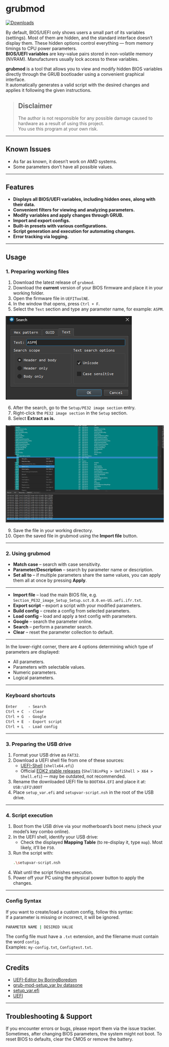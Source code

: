 # grubmod
[![Downloads](https://img.shields.io/github/downloads/NZK95/grubmod/total.svg)](https://github.com/NZK95/grubmod/releases)

By default, BIOS/UEFI only shows users a small part of its variables (settings). Most of them are hidden, and the standard interface doesn’t display them. These hidden options control everything — from memory timings to CPU power parameters.  
**BIOS/UEFI variables** are key–value pairs stored in non-volatile memory (NVRAM). Manufacturers usually lock access to these variables.

**grubmod** is a tool that allows you to view and modify hidden BIOS variables directly through the GRUB bootloader using a convenient graphical interface.  
It automatically generates a valid script with the desired changes and applies it following the given instructions.

> ## Disclaimer
> The author is not responsible for any possible damage caused to hardware as a result of using this project.  
> You use this program at your own risk.

---

## Known Issues
- As far as known, it doesn’t work on AMD systems.
- Some parameters don’t have all possible values.

---

## Features
- **Displays all BIOS/UEFI variables, including hidden ones, along with their data.**
- **Convenient filters for viewing and analyzing parameters.**
- **Modify variables and apply changes through GRUB.**
- **Import and export configs.**
- **Built-in presets with various configurations.**
- **Script generation and execution for automating changes.**
- **Error tracking via logging.**

---

## Usage

### 1. Preparing working files
1. Download the latest release of `grubmod`.
2. Download the **current** version of your BIOS firmware and place it in your working folder.
3. Open the firmware file in `UEFIToolNE`.
4. In the window that opens, press `Ctrl + F`.
5. Select the `Text` section and type any parameter name, for example: `ASPM`.

<p align="left">
  <img src="https://github.com/NZK95/grubmod/blob/master/docs/Usage/%231.png?raw=true">
</p>

6. After the search, go to the `Setup/PE32 image section` entry.
7. Right-click the `PE32 image section` in the `Setup` section.
8. Select **Extract as is.**

<p align="left">
  <img src="https://github.com/NZK95/grubmod/blob/master/docs/Usage/%232.png?raw=true">
</p>

9. Save the file in your working directory.
10. Open the saved file in grubmod using the **Import file** button.

---

### 2. Using grubmod
- **Match case** – search with case sensitivity.
- **Parameter/Description** – search by parameter name or description.
- **Set all to** – if multiple parameters share the same values, you can apply them all at once by pressing **Apply**.

---

- **Import file** – load the main BIOS file, e.g. `Section_PE32_image_Setup_Setup.sct.0.0.en-US.uefi.ifr.txt`.
- **Export script** – export a script with your modified parameters.
- **Build config** – create a config from selected parameters.
- **Load config** – load and apply a text config with parameters.
- **Google** – search the parameter online.
- **Search** – perform a parameter search.
- **Clear** – reset the parameter collection to default.

---

In the lower-right corner, there are 4 options determining which type of parameters are displayed:
- All parameters.
- Parameters with selectable values.
- Numeric parameters.
- Logical parameters.

---

### Keyboard shortcuts
```
Enter     - Search
Ctrl + C  - Clear
Ctrl + G  - Google
Ctrl + E  - Export script
Ctrl + L  - Load config
```

---

### 3. Preparing the USB drive
1. Format your USB drive as `FAT32`.
2. Download a UEFI shell file from one of these sources:
   - [UEFI-Shell](https://github.com/pbatard/UEFI-Shell/releases/latest) (`shellx64.efi`)
   - Official [EDK2 stable releases](https://github.com/tianocore/edk2/releases/download/edk2-stable202002/ShellBinPkg.zip) (`ShellBinPkg > UefiShell > X64 > Shell.efi`) — may be outdated, not recommended.
3. Rename the downloaded UEFI file to `BOOTX64.EFI` and place it at:
   `USB:\EFI\BOOT`
4. Place `setup_var.efi` and `setupvar-script.nsh` in the root of the USB drive.

---

### 4. Script execution
1. Boot from the USB drive via your motherboard’s boot menu (check your model’s key combo online).
2. In the UEFI shell, identify your USB drive:
   - Check the displayed **Mapping Table** (to re-display it, type `map`). Most likely, it’ll be `FS0`.
3. Run the script with:
   ```bash
   .\setupvar-script.nsh
   ```
4. Wait until the script finishes execution.
5. Power off your PC using the physical power button to apply the changes.

---

### Config Syntax
If you want to create/load a custom config, follow this syntax:  
If a parameter is missing or incorrect, it will be ignored.
```bash
PARAMETER NAME | DESIRED VALUE
```
The config file must have a `.txt` extension, and the filename must contain the word `config`.  
Examples: `my-config.txt`, `Configtest.txt`.

---

## Credits
- [UEFI-Editor by BoringBoredom](https://github.com/BoringBoredom/UEFI-Editor?tab=readme-ov-file#how-to-change-hidden-settings-without-flashing-a-modded-bios)
- [grub-mod-setup_var by datasone](https://github.com/datasone/grub-mod-setup_var)
- [setup_var.efi](https://github.com/datasone/setup_var.efi?tab=readme-ov-file)
- [UEFI](https://github.com/LongSoft/UEFITool#known-issues)

---

## Troubleshooting & Support
If you encounter errors or bugs, please report them via the issue tracker. <br>
Sometimes, after changing BIOS parameters, the system might not boot.
To reset BIOS to defaults, clear the CMOS or remove the battery.
